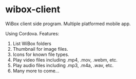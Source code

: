 # wibox-client
WiBox client side program. Multiple platformed mobile app.

Using Cordova.
Features:
1. List WiBox folders
2. Thumbnail for image files.
3. Icons for known file types.
4. Play video files including .mp4, .mov, .webm, etc.
5. Play audio files including .mp3, .m4a, .wav, etc.
6. Many more to come...
